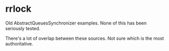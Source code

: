 # rrlock

Old AbstractQueuesSynchronizer examples. None of this has been seriously tested.

There's a lot of overlap between these sources. Not sure which is the most authoritative.
